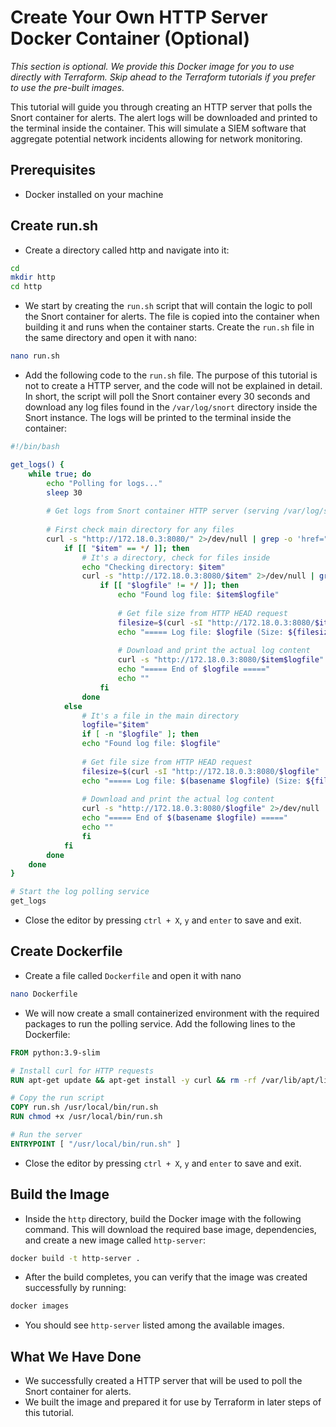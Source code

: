 # Create Your Own HTTP Server Docker Container (Optional)

*This section is optional. We provide this Docker image for you to use directly with Terraform. Skip ahead to the Terraform tutorials if you prefer to use the pre-built images.*

This tutorial will guide you through creating an HTTP server that polls the Snort container for alerts. The alert logs will be downloaded and printed to the terminal inside the container. This will simulate a SIEM software that aggregate potential network incidents allowing for network monitoring.

## Prerequisites
 - Docker installed on your machine

## Create run.sh
- Create a directory called http and navigate into it:
```bash
cd
mkdir http
cd http
```
- We start by creating the `run.sh` script that will contain the logic to poll the Snort container for alerts. The file is copied into the container when building it and runs when the container starts. Create the `run.sh` file in the same directory and open it with nano:
```bash
nano run.sh
```
- Add the following code to the `run.sh` file. The purpose of this tutorial is not to create a HTTP server, and the code will not be explained in detail. In short, the script will poll the Snort container every 30 seconds and download any log files found in the `/var/log/snort` directory inside the Snort instance. The logs will be printed to the terminal inside the container:
```bash
#!/bin/bash

get_logs() {
    while true; do
        echo "Polling for logs..."
        sleep 30
        
		# Get logs from Snort container HTTP server (serving /var/log/snort directory)
        
		# First check main directory for any files
        curl -s "http://172.18.0.3:8080/" 2>/dev/null | grep -o 'href="[^"]*"' | sed 's/href="//;s/"//' | grep -v "^/$" | while read -r item; do
            if [[ "$item" == */ ]]; then
                # It's a directory, check for files inside
                echo "Checking directory: $item"
                curl -s "http://172.18.0.3:8080/$item" 2>/dev/null | grep -o 'href="[^"]*"' | sed 's/href="//;s/"//' | grep -v "^/$" | while read -r logfile; do
                    if [[ "$logfile" != */ ]]; then
                        echo "Found log file: $item$logfile"
                        
						# Get file size from HTTP HEAD request
                        filesize=$(curl -sI "http://172.18.0.3:8080/$item$logfile" | grep -i content-length | awk '{print $2}' | tr -d '\r' || echo "unknown")
                        echo "===== Log file: $logfile (Size: ${filesize} bytes) ====="
                        
						# Download and print the actual log content
                        curl -s "http://172.18.0.3:8080/$item$logfile" 2>/dev/null
                        echo "===== End of $logfile ====="
                        echo ""
                    fi
                done
            else
                # It's a file in the main directory
                logfile="$item"
                if [ -n "$logfile" ]; then
                echo "Found log file: $logfile"
                
				# Get file size from HTTP HEAD request
                filesize=$(curl -sI "http://172.18.0.3:8080/$logfile" | grep -i content-length | awk '{print $2}' | tr -d '\r' || echo "unknown")
                echo "===== Log file: $(basename $logfile) (Size: ${filesize} bytes) ====="
                
				# Download and print the actual log content
                curl -s "http://172.18.0.3:8080/$logfile" 2>/dev/null
                echo "===== End of $(basename $logfile) ====="
                echo ""
                fi
            fi
        done
    done
}

# Start the log polling service
get_logs
```
- Close the editor by pressing `ctrl + X`, `y` and `enter` to save and exit.

## Create Dockerfile
- Create a file called `Dockerfile` and open it with nano
```bash
nano Dockerfile
```
- We will now create a small containerized environment with the required packages to run the polling service. Add the following lines to the Dockerfile:
```Dockerfile
FROM python:3.9-slim

# Install curl for HTTP requests
RUN apt-get update && apt-get install -y curl && rm -rf /var/lib/apt/lists/*

# Copy the run script
COPY run.sh /usr/local/bin/run.sh
RUN chmod +x /usr/local/bin/run.sh

# Run the server
ENTRYPOINT [ "/usr/local/bin/run.sh" ]
```
- Close the editor by pressing `ctrl + X`, `y` and `enter` to save and exit.

## Build the Image
- Inside the `http` directory, build the Docker image with the following command. This will download the required base image, dependencies, and create a new image called `http-server`:
```bash
docker build -t http-server .
```
- After the build completes, you can verify that the image was created successfully by running:
```bash
docker images
```
- You should see `http-server` listed among the available images.

## What We Have Done
- We successfully created a HTTP server that will be used to poll the Snort container for alerts. 
- We built the image and prepared it for use by Terraform in later steps of this tutorial.